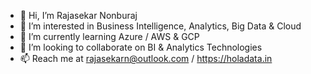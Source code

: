 - 👋 Hi, I’m Rajasekar Nonburaj
- 👀 I’m interested in Business Intelligence, Analytics, Big Data & Cloud
- 🌱 I’m currently learning Azure / AWS & GCP 
- 💞️ I’m looking to collaborate on BI & Analytics Technologies
- 📫 Reach me at rajasekarn@outlook.com / https://holadata.in

<!---
holadata/holadata is a ✨ special ✨ repository because its `README.md` (this file) appears on your GitHub profile.
You can click the Preview link to take a look at your changes.
--->
